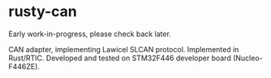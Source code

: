 # rusty-can

Early work-in-progress, please check back later.

CAN adapter, implementing Lawicel SLCAN protocol.
Implemented in Rust/RTIC.
Developed and tested on STM32F446 developer board (Nucleo-F446ZE).
